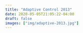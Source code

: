 ```yaml
---
title: "Adaptive Control 2013"
date: 2020-05-05T21:05:22-04:00
draft: false
images: ["img/adaptive-2013.jpg"]
---
```


<body onload="javascript:window.location.href='../research/adaptive-2013.pdf';">
